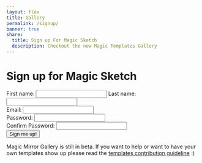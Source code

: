 ```yaml
---
layout: flex
title: Gallery
permalink: /signup/
banner: true
share:
  title: Sign up For Magic Sketch
  description: Checkout the new Magic Templates Gallery
---
```


# Sign up for Magic Sketch

<script>

	$( document ).ready(function() {

		function getParameterByName(name, url) {
		    if (!url) url = window.location.href;
		    name = name.replace(/[\[\]]/g, "\\$&");
		    var regex = new RegExp("[?&]" + name + "(=([^&#]*)|&|#|$)"),
		        results = regex.exec(url);
		    if (!results) return null;
		    if (!results[2]) return '';
		    return decodeURIComponent(results[2].replace(/\+/g, " "));
		}

		// function createGalleryGrid(galleryItem){
		// 	var result = $('<div>').addClass("flex sm-col-6 md-col-4 border-box p1 template free");
		// 	var body = $('<div>').addClass('p1 border rounded sm-col-12 md-col-12').appendTo(result);

		// 	var previewLink = $('<a>').attr({href: galleryItem.data}).append($('<img>').attr({'src': galleryItem.preview, 'height': 'auto'})).appendTo(body);

		// 	var info = $('<div>').addClass('mx-auto').appendTo(body);
		// 	var bigSpan = $('<span>').addClass('flex').appendTo(info);
		// 	var infoSpan = $('<span>').addClass('flex-auto').appendTo(bigSpan);
		// 	$('<h4>').addClass('title mt1 mb1 bold').html(galleryItem.name).appendTo(infoSpan);
		// 	$('<i>').addClass('meta m0').html('description').appendTo(infoSpan);
		// 	// $('author').append?
		// 	$('<p>').addClass('author').append($('<a>').attr({href: 'http://twitter.com/jamztang', identifier: 'author'}).addClass('name').append($('<img>').attr({src: 'https://avatars2.githubusercontent.com/u/852375?v=3&s=460'}).addClass('avatar')).append(' James Tang')).appendTo(infoSpan);

		// 	var priceDiv = $('<div>').addClass('flex-none p1 right-align').appendTo(bigSpan);
		// 	$('<p>').addClass('status').append('FREE').appendTo(priceDiv);

		// 	return result;
		// }

		if(getParameterByName('inapp') != null){
			$('.flex-center.mb2').hide();
			$('.site-header').hide();
			$('.site-footer').hide();
		}

		// $.ajax({
		//   url: 'https://api.fieldbook.com/v1/572f1172158f420300f5211b/template',
		//   method: 'GET',
		//   success: function (data) {
		//     $.each(data, function(index, item){
		//     	$('#galleryContainer').append(new createGalleryGrid(item));
		//     });
		//   },
		//   error: function (error) {
		//     console.log('error', error);
		//   }
		// });

		function signupUser(email, password, confirmPassword, firstName, lastName){
			var errorOutput = $('#errorMsg');
			var re = /^(([^<>()\[\]\\.,;:\s@"]+(\.[^<>()\[\]\\.,;:\s@"]+)*)|(".+"))@((\[[0-9]{1,3}\.[0-9]{1,3}\.[0-9]{1,3}\.[0-9]{1,3}])|(([a-zA-Z\-0-9]+\.)+[a-zA-Z]{2,}))$/;

			if(password != confirmPassword){
				errorOutput.html('Confirm password does not match');
				return false;
			}
			if(!re.test(email)){
				errorOutput.html('Email address is invalid');
				return false;
			}

			var param = {
				'email': email,
				'password': password,
				'firstName': firstName,
				'lastName': lastName,
			};

			// create stripe 
			$.ajax({
				url: '{{ site.apigateway_url }}/signup',
				data: param,
				method: 'POST',
				complete: function(json){
				},
				success: function(json){
					console.log(json);
				},
				error: function(json){
					console.log(json);
				}
			});
		}

		$('#signupButton').click(function(e){
			var email = $('#emailInput').val();
			var password = $('#passwordInput').val();
			var confirmPassword = $('#confirmPasswordInput').val();
			var firstName = $('#firstNameInput').val();
			var lastName = $('#lastNameInput').val();

			signupUser(email, password, confirmPassword, firstName, lastName);
		});

	  });

</script>

<div class="">
	<div>
		<label for="firstNameInput">First name:</label>
		<input type="text" id="firstNameInput" />
		<label for="lastNameInput">Last name:</label>
		<input type="text" id="lastNameInput" />
	</div>
	<div>
		<label for="emailInput">Email:</label>
		<input type="text" id="emailInput" />
	</div>
	<div>
		<label for="passwordInput">Password:</label>
		<input type="password" id="passwordInput" />
	</div>
	<div>
		<label for="confirmPasswordInput">Confirm Password:</label>
		<input type="password" id="confirmPasswordInput" />
	</div>
	<div id="errorMsg"></div>
	<div>
		<button id="signupButton">Sign me up!</button>
	</div>
</div>
<div class="center wrapper mt4" markdown="1">

Magic Mirror Gallery is still in beta. If you want to help or want to have your own templates show up please read the <a href="/template-guideline">templates contribution guideline</a> :)

</div>
